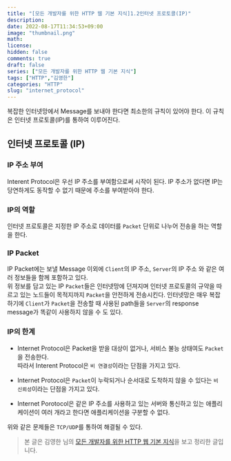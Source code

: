 ```yaml
---
title: "[모든 개발자를 위한 HTTP 웹 기본 지식]1.2인터넷 프로토콜(IP)"
description: 
date: 2022-08-17T11:34:53+09:00
image: "thumbnail.png" 
math: 
license: 
hidden: false
comments: true
draft: false
series: ["모든 개발자를 위한 HTTP 웹 기본 지식"]
tags: ["HTTP","김영한"]
categories: "HTTP"
slug: "internet_protocol"
---
```


복잡한 인터넷망에서 Message를 보내야 한다면 최소한의 규칙이 있어야 한다. 이 규칙은 인터넷 프로토콜(IP)를 통하여 이루어진다.

## 인터넷 프로토콜 (IP)

### IP 주소 부여

Interent Protocol은 우선 IP 주소를 부여함으로써 시작이 된다. IP 주소가 없다면 IP는 당연하게도 동작할 수 없기 때문에 주소를 부여받아야 한다.

### IP의 역할

인터넷 프로토콜은 지정한 IP 주소로 데이터를 `Packet` 단위로 나누어 전송을 하는 역할을 한다.



### IP Packet

IP Packet에는 보낼 Message 이외에 `Client`의 IP 주소, `Server`의 IP 주소 와 같은 여러 정보들을 함께 포함하고 있다.  
위 정보를 담고 있는 IP `Packet`들은 인터넷망에 던져지며 인터넷 프로토콜의 규약을 따르고 있는 노드들이 목적지까지 `Packet`을 안전하게 전송시킨다.  인터넷망은 매우 복잡하기에 `Client`가 `Packet`을 전송할 때 사용된 path들을 `Server`의 response message가 똑같이 사용하지 않을 수 도 있다.

### IP의 한계

- Internet Protocol은 Packet을 받을 대상이 없거나, 서비스 불능 상태여도 `Packet`을 전송한다.  
  따라서 Interent Protocol은 `비 연결성`이라는 단점을 가지고 있다.
  
- Internet Protocol은 `Packet`이 누락되거나 순서대로 도착하지 않을 수 있다는 `비 신뢰성`이라는 단점을 가지고 있다.  

- Internet Porotocol은 같은 IP 주소를 사용하고 있는 서버와 통신하고 있는 애플리케이션이 여러 개라고 한다면 애플리케이션을 구분할 수 없다.

위와 같은 문제들은 `TCP/UDP`를 통하여 해결될 수 있다.

> 본 글은 김영한 님의 [모든 개발자를 위한 HTTP 웹 기본 지식](https://www.inflearn.com/course/http-%EC%9B%B9-%EB%84%A4%ED%8A%B8%EC%9B%8C%ED%81%AC/dashboard)을 보고 정리한 글입니다.
